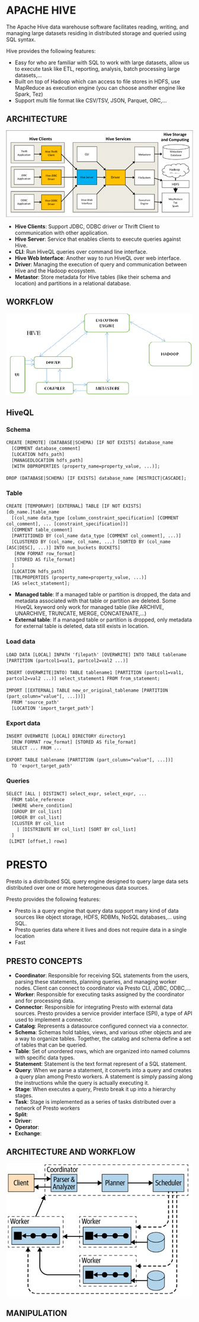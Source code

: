 # APACHE HIVE

The Apache Hive data warehouse software facilitates reading, writing, and managing large datasets residing in distributed storage and queried using SQL syntax.

Hive provides the following features:

- Easy for who are familiar with SQL to work with large datasets, allow us to execute task like ETL, reporting, analysis, batch processing large datasets,...
- Built on top of Hadoop which can access to file stores in HDFS, use MapReduce as execution engine (you can choose another engine like Spark, Tez)
- Support multi file format like CSV/TSV, JSON, Parquet, ORC,...

## ARCHITECTURE
![alt](General-Architecture-of-Hive.png)

- **Hive Clients**: Support JDBC, ODBC driver or Thrift Client to communication with other application.
- **Hive Server**: Service that enables clients to execute queries against Hive.
- **CLI**: Run HiveQL queries over command line interface.
- **Hive Web Interface**: Another way to run HiveQL over web interface.
- **Driver**: Managing the execution of query and communication between Hive and the Hadoop ecosystem.
- **Metastor**: Store metadata for Hive tables (like their schema and location) and partitions in a relational database.

## WORKFLOW
![alt](1-Figure1-1.png)

## HiveQL

### Schema

```
CREATE [REMOTE] (DATABASE|SCHEMA) [IF NOT EXISTS] database_name
  [COMMENT database_comment]
  [LOCATION hdfs_path]
  [MANAGEDLOCATION hdfs_path]
  [WITH DBPROPERTIES (property_name=property_value, ...)];
  
DROP (DATABASE|SCHEMA) [IF EXISTS] database_name [RESTRICT|CASCADE];
```

### Table
```
CREATE [TEMPORARY] [EXTERNAL] TABLE [IF NOT EXISTS] [db_name.]table_name 
  [(col_name data_type [column_constraint_specification] [COMMENT col_comment], ... [constraint_specification])]
  [COMMENT table_comment]
  [PARTITIONED BY (col_name data_type [COMMENT col_comment], ...)]
  [CLUSTERED BY (col_name, col_name, ...) [SORTED BY (col_name [ASC|DESC], ...)] INTO num_buckets BUCKETS]
   [ROW FORMAT row_format] 
   [STORED AS file_format]
  ]
  [LOCATION hdfs_path]
  [TBLPROPERTIES (property_name=property_value, ...)]
  [AS select_statement]; 
```

- **Managed table**:  If a managed table or partition is dropped, the data and metadata associated with that table or partition are deleted. Some HiveQL keyword only work for managed table (like ARCHIVE, UNARCHIVE, TRUNCATE, MERGE, CONCATENATE,...)
- **External table**: If a managed table or partition is dropped, only metadata for external table is deleted, data still exists in location.

### Load data

```
LOAD DATA [LOCAL] INPATH 'filepath' [OVERWRITE] INTO TABLE tablename [PARTITION (partcol1=val1, partcol2=val2 ...)]

INSERT (OVERWRITE|INTO) TABLE tablename1 [PARTITION (partcol1=val1, partcol2=val2 ...)] select_statement1 FROM from_statement;

IMPORT [[EXTERNAL] TABLE new_or_original_tablename [PARTITION (part_column="value"[, ...])]]
  FROM 'source_path'
  [LOCATION 'import_target_path']
```

### Export data
```
INSERT OVERWRITE [LOCAL] DIRECTORY directory1
  [ROW FORMAT row_format] [STORED AS file_format]
  SELECT ... FROM ...
  
EXPORT TABLE tablename [PARTITION (part_column="value"[, ...])]
  TO 'export_target_path'
```
### Queries
```
SELECT [ALL | DISTINCT] select_expr, select_expr, ...
  FROM table_reference
  [WHERE where_condition]
  [GROUP BY col_list]
  [ORDER BY col_list]
  [CLUSTER BY col_list
    | [DISTRIBUTE BY col_list] [SORT BY col_list]
  ]
 [LIMIT [offset,] rows]
```

# PRESTO
Presto is a distributed SQL query engine designed to query large data sets distributed over one or more heterogeneous data sources.

Presto provides the following features:
- Presto is a query engine that query data support many kind of data sources like  object storage, HDFS, RDBMs, NoSQL databases,... using SQL.
- Presto queries data where it lives and does not require data in a single location
- Fast

## PRESTO CONCEPTS
- **Coordinator**: Responsible for receiving SQL statements from the users, parsing these statements, planning queries, and managing worker nodes. Client can connect to coordinator via Presto CLI, JDBC, ODBC,...
- **Worker**: Responsible for executing tasks assigned by the coordinator and for processing data.
- **Connector**: Responsible for integrating Presto with external data sources. Presto provides a service provider interface (SPI), a type of API used to implement a connector.
- **Catalog**: Represents a datasource configured connect via a connector.
- **Schema**: Schemas hold tables, views, and various other objects and are a way to organize tables. Together, the catalog and schema define a set of tables that can be queried.
- **Table**: Set of unordered rows, which are organized into named columns with specific data types.
- **Statement**: Statement is the text format represent of a SQL statement.
- **Query**: When we parse a statement, it converts into a query and creates a query plan among Presto workers. A statement is simply passing along the instructions while the query is actually executing it.
- **Stage**: When executes a query, Presto break it up into a hierarchy stages.
- **Task**: Stage is implemented as a series of tasks distributed over a network of Presto workers
- **Split**:
- **Driver**:
- **Operator**:
- **Exchange**:
## ARCHITECTURE AND WORKFLOW
![alt](presto-architecture.png)


## MANIPULATION